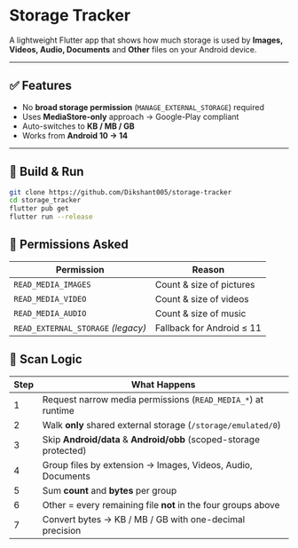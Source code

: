 # Storage Tracker

A lightweight Flutter app that shows how much storage is used by **Images, Videos, Audio, Documents** and **Other** files on your Android device.

---

## ✅ Features
- No **broad storage permission** (`MANAGE_EXTERNAL_STORAGE`) required  
- Uses **MediaStore-only** approach → Google-Play compliant  
- Auto-switches to **KB / MB / GB**  
- Works from **Android 10 → 14**

---

## 🚀 Build & Run
```bash
git clone https://github.com/Dikshant005/storage-tracker
cd storage_tracker
flutter pub get
flutter run --release
```

## 🔐 Permissions Asked

| Permission | Reason |
|------------|--------|
| `READ_MEDIA_IMAGES` | Count & size of pictures |
| `READ_MEDIA_VIDEO` | Count & size of videos |
| `READ_MEDIA_AUDIO` | Count & size of music |
| `READ_EXTERNAL_STORAGE` *(legacy)* | Fallback for Android ≤ 11 |

## 📂 Scan Logic

| Step | What Happens |
|------|--------------|
| 1 | Request narrow media permissions (`READ_MEDIA_*`) at runtime |
| 2 | Walk **only** shared external storage (`/storage/emulated/0`) |
| 3 | Skip **Android/data** & **Android/obb** (scoped-storage protected) |
| 4 | Group files by extension → Images, Videos, Audio, Documents |
| 5 | Sum **count** and **bytes** per group |
| 6 | Other = every remaining file **not** in the four groups above |
| 7 | Convert bytes → KB / MB / GB with one-decimal precision |
